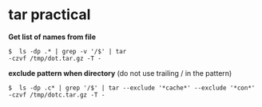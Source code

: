 tar practical
===
**Get list of names from file**

    $  ls -dp .* | grep -v '/$' | tar                                     -czvf /tmp/dot.tar.gz -T - 
**exclude pattern when directory** (do not use trailing / in the pattern)

    $  ls -dp .c* | grep '/$' | tar --exclude '*cache*' --exclude '*con*' -czvf /tmp/dotc.tar.gz -T -
